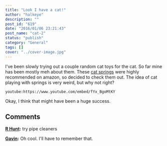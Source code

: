```yaml
---
title: "Look I have a cat!"
author: "halkeye"
description: ""
post_id: "619"
date: "2016/01/06 23:21:43"
post_name: "cat-2"
status: "publish"
category: "General"
tags: []
cover: "../cover-image.jpg"
---
```


I've been slowly trying out a couple random cat toys for the cat. So far mine has been mostly meh about them. These [cat springs](https://www.amazon.ca/gp/product/B000CMKHDG?) were highly recommended on amazon, so decided to check them out. The idea of cat playing with springs is very weird, but why not right?

`youtube:https://www.youtube.com/embed/fYx_BgoMtKY`

Okay, I think that might have been a huge success.

## Comments

**[R Hunt](#5728 "2016-01-06 23:51:00"):** try pipe cleaners

**[Gavin](#5729 "2016-01-07 00:07:00"):** Oh cool. I'll have to remember that.

